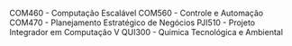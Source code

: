 COM460 - Computação Escalável
COM560 - Controle e Automação
COM470 - Planejamento Estratégico de Negócios
PJI510 - Projeto Integrador em Computação V
QUI300 - Quimica Tecnológica e Ambiental
